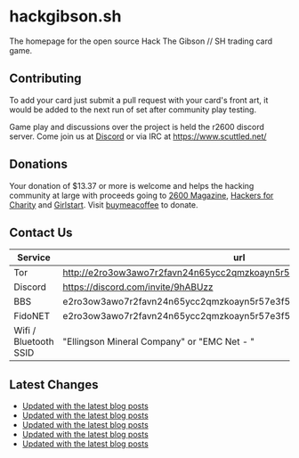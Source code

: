 # hackgibson.sh
The homepage for the open source Hack The Gibson // SH trading card game.


## Contributing

To add your card just submit a pull request with your card's front art, it would be added to the next run of set after community play testing.

Game play and discussions over the project is held the r2600 discord server. Come join us at [Discord](https://discord.com/invite/9hABUzz) or via IRC at https://www.scuttled.net/


## Donations

Your donation of $13.37 or more is welcome and helps the hacking community at large with proceeds going to [2600 Magazine](https://2600.com/), [Hackers for Charity](https://hackersforcharity.org) and [Girlstart](https://girlstart.org).  Visit [buymeacoffee](https://www.buymeacoffee.com/hackgibson.sh) to donate.


## Contact Us

Service | url
-|-
Tor | http://e2ro3ow3awo7r2favn24n65ycc2qmzkoayn5r57e3f56nvjwdcgg32ad.onion
Discord | https://discord.com/invite/9hABUzz
BBS | e2ro3ow3awo7r2favn24n65ycc2qmzkoayn5r57e3f56nvjwdcgg32ad.onion:23
FidoNET | e2ro3ow3awo7r2favn24n65ycc2qmzkoayn5r57e3f56nvjwdcgg32ad.onion:24554
Wifi / Bluetooth SSID | "Ellingson Mineral Company" or "EMC Net - <fidonet address>"

## Latest Changes
<!-- BLOG-POST-LIST:START -->
- [Updated with the latest blog posts](https://github.com/DFW2600/hackgibson.sh/commit/d74c87123f50c88eb4059e132270cb08a3bd939a)
- [Updated with the latest blog posts](https://github.com/DFW2600/hackgibson.sh/commit/9d173ab0096244a25b3a4e4a3f3957486705db8f)
- [Updated with the latest blog posts](https://github.com/DFW2600/hackgibson.sh/commit/e09e48ae65b7924b6ffe9d4ee9e0eb99e36d0cad)
- [Updated with the latest blog posts](https://github.com/DFW2600/hackgibson.sh/commit/159e14667068f16b989f2b621ed525836fa94f36)
- [Updated with the latest blog posts](https://github.com/DFW2600/hackgibson.sh/commit/01c1fb9c8a25b7d5777fce33874206eb4e8c4577)
<!-- BLOG-POST-LIST:END -->
